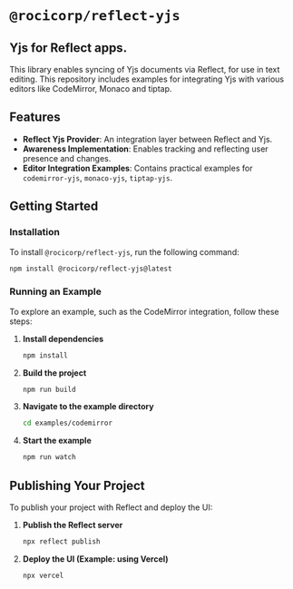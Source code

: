 # `@rocicorp/reflect-yjs`

## Yjs for Reflect apps. 

This library enables syncing of Yjs documents via Reflect, for use in text editing. This repository includes examples for integrating Yjs with various editors like CodeMirror, Monaco and tiptap.

## Features

- **Reflect Yjs Provider**: An integration layer between Reflect and Yjs.
- **Awareness Implementation**: Enables tracking and reflecting user presence and changes.
- **Editor Integration Examples**: Contains practical examples for `codemirror-yjs`, `monaco-yjs`, `tiptap-yjs`.

## Getting Started

### Installation

To install `@rocicorp/reflect-yjs`, run the following command:

```bash
npm install @rocicorp/reflect-yjs@latest
```

### Running an Example

To explore an example, such as the CodeMirror integration, follow these steps:

1. **Install dependencies**

   ```bash
   npm install
   ```

2. **Build the project**

   ```bash
   npm run build
   ```

3. **Navigate to the example directory**

   ```bash
   cd examples/codemirror
   ```

4. **Start the example**
   ```bash
   npm run watch
   ```

## Publishing Your Project

To publish your project with Reflect and deploy the UI:

1. **Publish the Reflect server**

   ```bash
   npx reflect publish
   ```

2. **Deploy the UI (Example: using Vercel)**
   ```bash
   npx vercel
   ```
